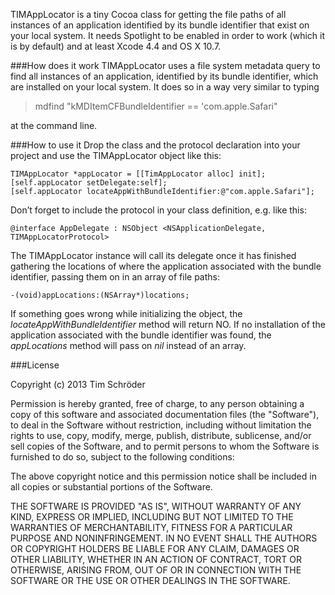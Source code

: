 TIMAppLocator is a tiny Cocoa class for getting the file paths of all instances of an application identified by its bundle identifier that exist on your local system. It needs Spotlight to be enabled in order to work (which it is by default) and at least Xcode 4.4 and OS X 10.7. 

###How does it work
TIMAppLocator uses a file system metadata query to find all instances of an application, identified by its bundle identifier, which are installed on your local system. It does so in a way very similar to typing 

> mdfind "kMDItemCFBundleIdentifier == 'com.apple.Safari"

at the command line. 

###How to use it
Drop the class and the protocol declaration into your project and use the TIMAppLocator object like this:

	TIMAppLocator *appLocator = [[TimAppLocator alloc] init];
	[self.appLocator setDelegate:self];
	[self.appLocator locateAppWithBundleIdentifier:@"com.apple.Safari"];

Don’t forget to include the protocol in your class definition, e.g. like this:

	@interface AppDelegate : NSObject <NSApplicationDelegate, TIMAppLocatorProtocol>

The TIMAppLocator instance will call its delegate once it has finished gathering the locations of where the application associated with the bundle identifier, passing them on in an array of file paths:

	-(void)appLocations:(NSArray*)locations;

If something goes wrong while initializing the object, the *locateAppWithBundleIdentifier* method will return NO. If no installation of the application associated with the bundle identifier was found, the *appLocations* method will pass on *nil* instead of an array.

###License

Copyright (c) 2013 Tim Schröder

Permission is hereby granted, free of charge, to any person obtaining a copy of this software and associated documentation files (the "Software"), to deal in the Software without restriction, including without limitation the rights to use, copy, modify, merge, publish, distribute, sublicense, and/or sell copies of the Software, and to permit persons to whom the Software is furnished to do so, subject to the following conditions:

The above copyright notice and this permission notice shall be included in all copies or substantial portions of the Software.

THE SOFTWARE IS PROVIDED "AS IS", WITHOUT WARRANTY OF ANY KIND, EXPRESS OR IMPLIED, INCLUDING BUT NOT LIMITED TO THE WARRANTIES OF MERCHANTABILITY, FITNESS FOR A PARTICULAR PURPOSE AND NONINFRINGEMENT. IN NO EVENT SHALL THE AUTHORS OR COPYRIGHT HOLDERS BE LIABLE FOR ANY CLAIM, DAMAGES OR OTHER LIABILITY, WHETHER IN AN ACTION OF CONTRACT, TORT OR OTHERWISE, ARISING FROM, OUT OF OR IN CONNECTION WITH THE SOFTWARE OR THE USE OR OTHER DEALINGS IN THE SOFTWARE.